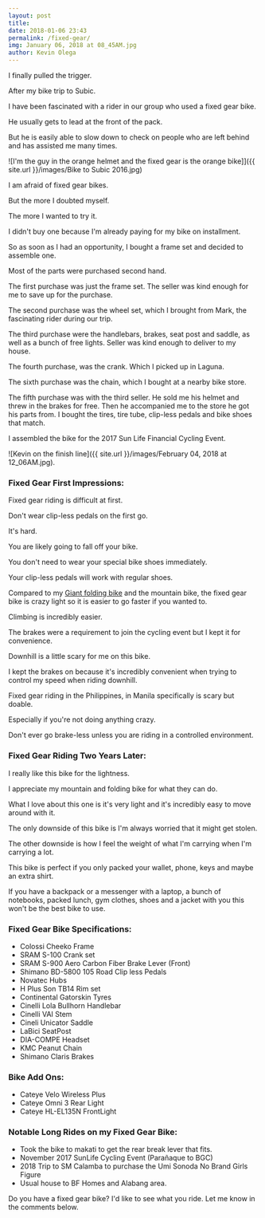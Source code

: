 ```yaml
--- 
layout: post 
title: 
date: 2018-01-06 23:43
permalink: /fixed-gear/ 
img: January 06, 2018 at 08_45AM.jpg
author: Kevin Olega 
--- 
```

I finally pulled the trigger.

After my bike trip to Subic.

I have been fascinated with a rider in our group who used a fixed gear bike.

He usually gets to lead at the front of the pack.

But he is easily able to slow down to check on people who are left behind and has assisted me many times.

![I'm the guy in the orange helmet and the fixed gear is the orange bike]]({{ site.url }}/images/Bike to Subic 2016.jpg)

I am afraid of fixed gear bikes.

But the more I doubted myself.

The more I wanted to try it.

I didn't buy one because I'm already paying for my bike on installment.

So as soon as I had an opportunity, I bought a frame set and decided to assemble one.

Most of the parts were purchased second hand.

The first purchase was just the frame set. The seller was kind enough for me to save up for the purchase.

The second purchase was the wheel set, which I brought from Mark, the fascinating rider during our trip.

The third purchase were the handlebars, brakes, seat post and saddle, as well as a bunch of free lights. Seller was kind enough to deliver to my house.

The fourth purchase, was the crank. Which I picked up in Laguna.

The sixth purchase was the chain, which I bought at a nearby bike store.

The fifth purchase was with the third seller. He sold me his helmet and threw in the brakes for free. Then he accompanied me to the store he got his parts from. I bought the tires, tire tube, clip-less pedals and bike shoes that match.

I assembled the bike for the 2017 Sun Life Financial Cycling Event.

![Kevin on the finish line]({{ site.url }}/images/February 04, 2018 at 12_06AM.jpg).

### Fixed Gear First Impressions:

Fixed gear riding is difficult at first.

Don't wear clip-less pedals on the first go.

It's hard.

You are likely going to fall off your bike.

You don't need to wear your special bike shoes immediately.

Your clip-less pedals will work with regular shoes.

Compared to my [Giant folding bike](https://philippineislandliving.com/giant-fd806-folding-bike-review/) and the mountain bike, the fixed gear bike is crazy light so it is easier to go faster if you wanted to.

Climbing is incredibly easier.

The brakes were a requirement to join the cycling event but I kept it for convenience.

Downhill is a little scary for me on this bike.

I kept the brakes on because it's incredibly convenient when trying to control my speed when riding downhill.

Fixed gear riding in the Philippines, in Manila specifically is scary but doable.

Especially if you're not doing anything crazy.

Don't ever go brake-less unless you are riding in a controlled environment.

### Fixed Gear Riding Two Years Later:

I really like this bike for the lightness.

I appreciate my mountain and folding bike for what they can do.

What I love about this one is it's very light and it's incredibly easy to move around with it.

The only downside of this bike is I'm always worried that it might get stolen.

The other downside is how I feel the weight of what I'm carrying when I'm carrying a lot.

This bike is perfect if you only packed your wallet, phone, keys and maybe an extra shirt.

If you have a backpack or a messenger with a laptop, a bunch of notebooks, packed lunch, gym clothes, shoes and a jacket with you this won't be the best bike to use.

### Fixed Gear Bike Specifications:

- Colossi Cheeko Frame
- SRAM S-100 Crank set
- SRAM S-900 Aero Carbon Fiber Brake Lever (Front)
- Shimano BD-5800 105 Road Clip less Pedals
- Novatec Hubs
- H Plus Son TB14 Rim set
- Continental Gatorskin Tyres
- Cinelli Lola Bullhorn Handlebar
- Cinelli VAI Stem
- Cineli Unicator Saddle
- LaBici SeatPost
- DIA-COMPE Headset
- KMC Peanut Chain
- Shimano Claris Brakes

### Bike Add Ons:

- Cateye Velo Wireless Plus
- Cateye Omni 3 Rear Light
- Cateye HL-EL135N FrontLight

### Notable Long Rides on my Fixed Gear Bike:

- Took the bike to makati to get the rear break lever that fits.
- November 2017 SunLife Cycling Event (Parañaque to BGC)
- 2018 Trip to SM Calamba to purchase the Umi Sonoda No Brand Girls Figure
- Usual house to BF Homes and Alabang area.

Do you have a fixed gear bike? I'd like to see what you ride. Let me know in the comments below.